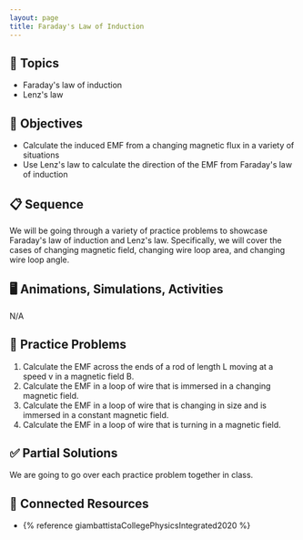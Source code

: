 ```yaml
---
layout: page
title: Faraday's Law of Induction
---
```


## 🔖 Topics

* Faraday's law of induction
* Lenz's law

## 🎯 Objectives

* Calculate the induced EMF from a changing magnetic flux in a variety of situations
* Use Lenz's law to calculate the direction of the EMF from Faraday's law of induction

## 📋 Sequence

We will be going through a variety of practice problems to showcase Faraday's law of induction and Lenz's law. Specifically, we will cover the cases of changing magnetic field, changing wire loop area, and changing wire loop angle.

## 🖥️ Animations, Simulations, Activities

N/A

## 📝 Practice Problems

1. Calculate the EMF across the ends of a rod of length L moving at a speed v in a magnetic field B.
2. Calculate the EMF in a loop of wire that is immersed in a changing magnetic field.
3. Calculate the EMF in a loop of wire that is changing in size and is immersed in a constant magnetic field.
4. Calculate the EMF in a loop of wire that is turning in a magnetic field.

## ✅ Partial Solutions

We are going to go over each practice problem together in class.

## 📘 Connected Resources

* {% reference giambattistaCollegePhysicsIntegrated2020 %}
